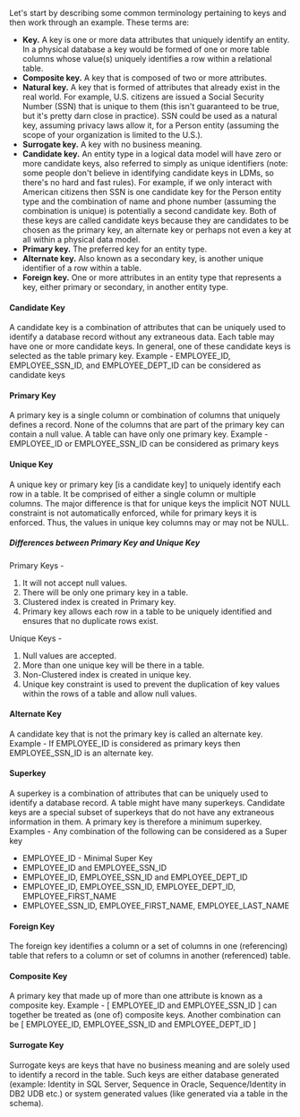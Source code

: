 Let's start by describing some common terminology pertaining to keys and then work through an example.  These terms are:

* __Key.__ A key is one or more data attributes that uniquely identify an entity.  In a physical database a key would be formed of one or more table columns whose value(s) uniquely identifies a row within a relational table. 
* __Composite key.__  A key that is composed of two or more attributes. 
* __Natural key.__  A key that is formed of attributes that already exist in the real world.  For example, U.S. citizens are issued a Social Security Number (SSN)  that is unique to them (this isn't guaranteed to be true, but it's pretty darn close in practice).  SSN could be used as a natural key, assuming privacy laws allow it, for a Person entity (assuming the scope of your organization is limited to the U.S.). 
* __Surrogate key.__  A key with no business meaning.
* __Candidate key.__  An entity type in a logical data model will have zero or more candidate keys, also referred to simply as unique identifiers (note: some people don't believe in identifying candidate keys in LDMs, so there's no hard and fast rules).  For example, if we only interact with American citizens then SSN is one candidate key for the Person entity type and the combination of name and phone number (assuming the combination is unique) is potentially a second candidate key.  Both of these keys are called candidate keys because they are candidates to be chosen as the primary key, an alternate key  or perhaps not even a key at all within a physical data model. 
* __Primary key.__  The preferred key for an entity type.
* __Alternate key.__ Also known as a secondary key, is another unique identifier of a row within a table. 
* __Foreign key.__ One or more attributes in an entity type that represents a key, either primary or secondary, in another entity type.

#### Candidate Key
A candidate key is a combination of attributes that can be uniquely used to identify a database record without any extraneous data. Each table may have one or more candidate keys. In general, one of these candidate keys is selected as the table primary key.
Example - EMPLOYEE_ID, EMPLOYEE_SSN_ID, and EMPLOYEE_DEPT_ID can be considered as candidate keys

#### Primary Key
A primary key is a single column or combination of columns that uniquely defines a record. None of the columns that are part of the primary key can contain a null value. A table can have only one primary key.
Example - EMPLOYEE_ID or EMPLOYEE_SSN_ID can be considered as primary keys

#### Unique Key
A unique key or primary key [is a candidate key] to uniquely identify each row in a table. It be comprised of either a single column or multiple columns.
The major difference is that for unique keys the implicit NOT NULL constraint is not automatically enforced, while for primary keys it is enforced. Thus, the values in unique key columns may or may not be NULL.

##### Differences between Primary Key and Unique Key
Primary Keys -

1. It will not accept null values.       
2. There will be only one primary key in a table.       
3. Clustered index is created in Primary key.       
4. Primary key allows each row in a table to be uniquely identified and ensures that no duplicate rows exist.    

Unique Keys -

1. Null values are accepted.
2. More than one unique key will be there in a table.
3. Non-Clustered index is created in unique key.
4. Unique key constraint is used to prevent the duplication of key values within the rows of a table and allow null values.

#### Alternate Key
A candidate key that is not the primary key is called an alternate key.
Example - If EMPLOYEE_ID is considered as primary keys then EMPLOYEE_SSN_ID is an alternate key.

#### Superkey
A superkey is a combination of attributes that can be uniquely used to identify a database record. A table might have many superkeys. Candidate keys are a special subset of superkeys that do not have any extraneous information in them.
A primary key is therefore a minimum superkey.
Examples - Any combination of the following can be considered as a Super key

- EMPLOYEE_ID - Minimal Super Key
- EMPLOYEE_ID and EMPLOYEE_SSN_ID
- EMPLOYEE_ID, EMPLOYEE_SSN_ID and EMPLOYEE_DEPT_ID
- EMPLOYEE_ID, EMPLOYEE_SSN_ID, EMPLOYEE_DEPT_ID, EMPLOYEE_FIRST_NAME
- EMPLOYEE_SSN_ID, EMPLOYEE_FIRST_NAME, EMPLOYEE_LAST_NAME

#### Foreign Key
The foreign key identifies a column or a set of columns in one (referencing) table that refers to a column or set of columns in another (referenced) table.

#### Composite Key
A primary key that made up of more than one attribute is known as a composite key.
Example - [ EMPLOYEE_ID and EMPLOYEE_SSN_ID ] can together be treated as (one of) composite keys. Another combination can be [ EMPLOYEE_ID, EMPLOYEE_SSN_ID and EMPLOYEE_DEPT_ID ]

#### Surrogate Key
Surrogate keys are keys that have no business meaning and are solely used to identify a record in the table.
Such keys are either database generated (example: Identity in SQL Server, Sequence in Oracle, Sequence/Identity in DB2 UDB etc.) or system generated values (like generated via a table in the schema).
